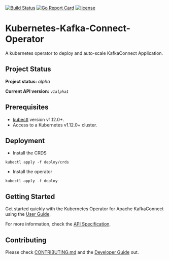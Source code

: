 [![Build Status](https://api.travis-ci.org/AmadeusITGroup/Kubernetes-Kafka-Connect-Operator.svg?branch=master)](https://api.travis-ci.org/AmadeusITGroup/Kubernetes-Kafka-Connect-Operator.svg?branch=master)
[![Go Report Card](https://goreportcard.com/badge/github.com/amadeusitgroup/Kubernetes-Kafka-Connect-Operator)](https://goreportcard.com/report/github.com/amadeusitgroup/Kubernetes-Kafka-Connect-Operator)
[![license](https://img.shields.io/github/license/AmadeusITGroup/Kubernetes-Kafka-Connect-Operator.svg?style=flat-square)](LICENSE)

# Kubernetes-Kafka-Connect-Operator

A kubernetes operator to deploy and auto-scale KafkaConnect Application.

## Project Status

**Project status:** *alpha* 

**Current API version:** *`v1alpha1`*

## Prerequisites

- [kubectl][kubectl_tool] version v1.12.0+.
- Access to a Kubernetes v1.12.0+ cluster.

## Deployment
 - Install the CRDS
```
kubectl apply -f deploy/crds
```
 - Install the operator
```
kubectl apply -f deploy
```

## Getting Started

Get started quickly with the Kubernetes Operator for Apache KafkaConnect using the [User Guide](docs/user-guide.md).

For more information, check the [API Specification](docs/api-docs.md).


## Contributing

Please check [CONTRIBUTING.md](CONTRIBUTING.md) and the [Developer Guide](docs/developer-guide.md) out. 


[kubectl_tool]:https://kubernetes.io/docs/tasks/tools/install-kubectl/


